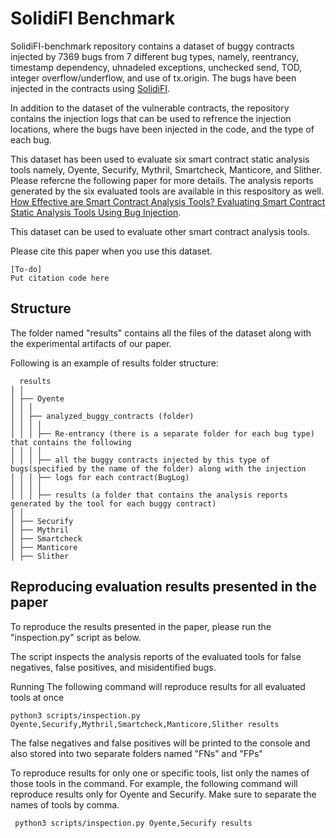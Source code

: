 # SolidiFI Benchmark

SolidiFI-benchmark repository contains a dataset of buggy contracts injected by 7369 bugs from 7 different bug types, namely, reentrancy, timestamp dependency, uhnadeled exceptions, unchecked send, TOD, integer overflow/underflow, and use of tx.origin.
The bugs have been injected in the contracts using [SolidiFI](https://github.com/DependableSystemsLab/SolidiFI). 

In addition to the dataset of the vulnerable contracts, the repository contains the injection logs that can be used to refrence the injection locations, where the bugs have been injected in the code, and the type of each bug. 

This dataset has been used to evaluate six smart contract static analysis tools namely, Oyente, Securify, Mythril, Smartcheck, Manticore, and Slither. Please refercne the following paper for more details. The analysis reports generated by the six evaluated tools are available in this respository as well. 
 [How Effective are Smart Contract Analysis Tools? Evaluating Smart Contract Static Analysis Tools Using Bug Injection](https://github.com/DependableSystemsLab/SolidiFI-benchmark).

This dataset can be used to evaluate other smart contract analysis tools.

Please cite this paper when  you use this dataset.

 ```
 [To-do]
 Put citation code here
  ```
  
## Structure
  
  The folder named "results" contains all the files of the dataset along with the experimental artifacts of our paper. 
  
   Following is an example of results folder structure:

      results
	│ │
	│ ├── Oyente
	│ │ │
	│ │ ├── analyzed_buggy_contracts (folder)
	│ │ │ │
	│ │ │ ├── Re-entrancy (there is a separate folder for each bug type) that contains the following
	│ │ │ │
	│ │ │ ├── all the buggy contracts injected by this type of bugs(specified by the name of the folder) along with the injection
	│ │ │ ├── logs for each contract(BugLog)
	│ │ │ │
	│ │ │ ├── results (a folder that contains the analysis reports generated by the tool for each buggy contract)
	│ │	
	│ ├── Securify
	│ ├── Mythril
	│ ├── Smartcheck
	│ ├── Manticore
	│ ├── Slither   	   
      
        
## Reproducing evaluation results presented in the paper
  
  To reproduce the results presented in the paper, please run the "inspection.py" script as below.
  
  The script inspects the analysis reports of the evaluated tools for false negatives, false positives, and misidentified bugs.
  
  Running The following command will reproduce results for all evaluated tools at once
  
  ```
  python3 scripts/inspection.py Oyente,Securify,Mythril,Smartcheck,Manticore,Slither results
  ```
  
  The false negatives and false positives will be printed to the console and also stored into two separate folders named "FNs" and   "FPs"
  
  To reproduce results for only one or specific tools, list only the names of those tools in the command.
  For example, the following command will reproduce results only for Oyente and Securify. Make sure to separate the names of tools by comma.

 ```
  python3 scripts/inspection.py Oyente,Securify results
  ```
